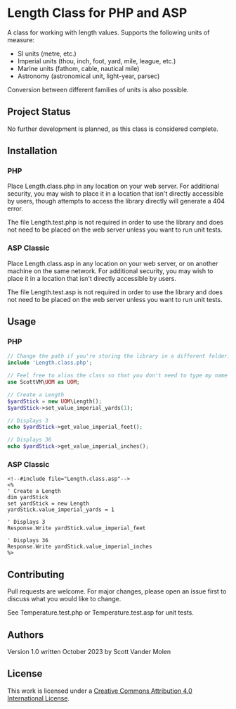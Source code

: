 # Length Class for PHP and ASP

A class for working with length values. Supports the following units of measure:

- SI units (metre, etc.)
- Imperial units (thou, inch, foot, yard, mile, league, etc.)
- Marine units (fathom, cable, nautical mile)
- Astronomy (astronomical unit, light-year, parsec)

Conversion between different families of units is also possible.

## Project Status

No further development is planned, as this class is considered complete.

## Installation

### PHP

Place Length.class.php in any location on your web server. For additional security, you may wish to place it in a location that isn't directly accessible by users, though attempts to access the library directly will generate a 404 error.

The file Length.test.php is not required in order to use the library and does not need to be placed on the web server unless you want to run unit tests.

### ASP Classic

Place Length.class.asp in any location on your web server, or on another machine on the same network. For additional security, you may wish to place it in a location that isn't directly accessible by users.

The file Length.test.asp is not required in order to use the library and does not need to be placed on the web server unless you want to run unit tests.

## Usage

### PHP

```PHP
// Change the path if you're storing the library in a different folder.
include 'Length.class.php';

// Feel free to alias the class so that you don't need to type my name every time you use it.
use ScottVM\UOM as UOM;

// Create a Length
$yardStick = new UOM\Length();
$yardStick->set_value_imperial_yards(1);

// Displays 3
echo $yardStick->get_value_imperial_feet();

// Displays 36
echo $yardStick->get_value_imperial_inches();
```

### ASP Classic

```vbscript
<!--#include file="Length.class.asp"-->
<%
' Create a Length
dim yardStick
set yardStick = new Length
yardStick.value_imperial_yards = 1

' Displays 3
Response.Write yardStick.value_imperial_feet

' Displays 36
Response.Write yardStick.value_imperial_inches
%>
```

## Contributing

Pull requests are welcome. For major changes, please open an issue first to discuss what you would like to change.

See Temperature.test.php or Temperature.test.asp for unit tests.

## Authors

Version 1.0 written October 2023 by Scott Vander Molen

## License
This work is licensed under a [Creative Commons Attribution 4.0 International License](https://creativecommons.org/licenses/by/4.0/).
